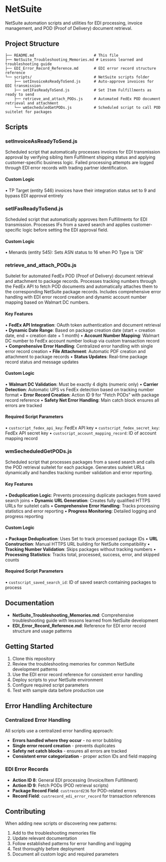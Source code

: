 # NetSuite

NetSuite automation scripts and utilities for EDI processing, invoice management, and POD (Proof of Delivery) document retrieval.

## Project Structure

```
├── README.md                           # This file
├── NetSuite_Troubleshooting_Memories.md # Lessons learned and troubleshooting guide
├── EDI_Error_Record_Reference.md       # EDI error record structure reference
└── scripts/                            # NetSuite scripts folder
    ├── setInvoiceAsReadyToSend.js      # Auto-approve invoices for EDI transmission
    ├── setIFasReadyToSend.js           # Set Item Fulfillments as ready to send
    ├── retrieve_and_attach_PODs.js     # Automated FedEx POD document retrieval and attachment
    └── wmSecheduledGetPODs.js          # Scheduled script to call POD suitelet for packages
```

## Scripts

### setInvoiceAsReadyToSend.js
Scheduled script that automatically processes invoices for EDI transmission approval by verifying sibling Item Fulfillment shipping status and applying customer-specific business logic. Failed processing attempts are logged through EDI error records with trading partner identification.

#### Custom Logic
• TP Target (entity 546) invoices have their integration status set to 9 and bypass EDI approval entirely

### setIFasReadyToSend.js
Scheduled script that automatically approves Item Fulfillments for EDI transmission. Processes IFs from a saved search and applies customer-specific logic before setting the EDI approval field.

#### Custom Logic
• Menards (entity 545): Sets ASN status to 16 when PO Type is 'DR'

### retrieve_and_attach_PODs.js
Suitelet for automated FedEx POD (Proof of Delivery) document retrieval and attachment to package records. Processes tracking numbers through the FedEx API to fetch POD documents and automatically attaches them to the corresponding NetSuite package records. Includes comprehensive error handling with EDI error record creation and dynamic account number mapping based on Walmart DC numbers.

#### Key Features
• **FedEx API Integration**: OAuth token authentication and document retrieval
• **Dynamic Date Range**: Based on package creation date (start = creation date, end = creation date + 1 month)
• **Account Number Mapping**: Walmart DC number to FedEx account number lookup via custom transaction record
• **Comprehensive Error Handling**: Centralized error handling with single error record creation
• **File Attachment**: Automatic PDF creation and attachment to package records
• **Status Updates**: Real-time package record status and message updates

#### Custom Logic
• **Walmart DC Validation**: Must be exactly 4 digits (numeric only)
• **Carrier Detection**: Automatic UPS vs FedEx detection based on tracking number format
• **Error Record Creation**: Action ID 9 for "Fetch PODs" with package record reference
• **Safety Net Error Handling**: Main catch block ensures all errors are tracked

#### Required Script Parameters
• `custscript_fedex_api_key`: FedEx API key
• `custscript_fedex_secret_key`: FedEx API secret key
• `custscript_account_mapping_record`: ID of account mapping record

### wmSecheduledGetPODs.js
Scheduled script that processes packages from a saved search and calls the POD retrieval suitelet for each package. Generates suitelet URLs dynamically and handles tracking number validation and error reporting.

#### Key Features
• **Deduplication Logic**: Prevents processing duplicate packages from saved search joins
• **Dynamic URL Generation**: Creates fully qualified HTTPS URLs for suitelet calls
• **Comprehensive Error Handling**: Tracks processing statistics and error reporting
• **Progress Monitoring**: Detailed logging and progress reporting

#### Custom Logic
• **Package Deduplication**: Uses Set to track processed package IDs
• **URL Construction**: Manual HTTPS URL building for NetSuite compatibility
• **Tracking Number Validation**: Skips packages without tracking numbers
• **Processing Statistics**: Tracks total, processed, success, error, and skipped counts

#### Required Script Parameters
• `custscript_saved_search_id`: ID of saved search containing packages to process

## Documentation

- **NetSuite_Troubleshooting_Memories.md**: Comprehensive troubleshooting guide with lessons learned from NetSuite development
- **EDI_Error_Record_Reference.md**: Reference for EDI error record structure and usage patterns

## Getting Started

1. Clone this repository
2. Review the troubleshooting memories for common NetSuite development patterns
3. Use the EDI error record reference for consistent error handling
4. Deploy scripts to your NetSuite environment
5. Configure required script parameters
6. Test with sample data before production use

## Error Handling Architecture

### Centralized Error Handling
All scripts use a centralized error handling approach:
- **Errors handled where they occur** - no error bubbling
- **Single error record creation** - prevents duplicates
- **Safety net catch blocks** - ensures all errors are tracked
- **Consistent error categorization** - proper action IDs and field mapping

### EDI Error Records
- **Action ID 8**: General EDI processing (Invoice/Item Fulfillment)
- **Action ID 9**: Fetch PODs (POD retrieval scripts)
- **Package Record Field**: `custrecord236` for POD-related errors
- **Record Field**: `custrecord_edi_error_record` for transaction references

## Contributing

When adding new scripts or discovering new patterns:
1. Add to the troubleshooting memories file
2. Update relevant documentation
3. Follow established patterns for error handling and logging
4. Test thoroughly before deployment
5. Document all custom logic and required parameters 